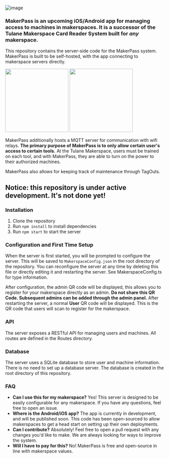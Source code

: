![image](https://github.com/bennetthermanoff/maker-pass-server/assets/19416922/e7d9f9e2-a849-4a98-a71b-748616ca6def)

### MakerPass is an upcoming iOS/Android app for managing access to machines in makerspaces. It is a successor of the Tulane Makerspace Card Reader System built for _any_ makerspace.

This repository contains the server-side code for the MakerPass system. MakerPass is built to be self-hosted, with the app connecting to makerspace servers directly.

<img src="https://github.com/bennetthermanoff/maker-pass-server/assets/19416922/2a79122d-cfee-4ce3-8926-d70b1ebfc716" width="200">
<img src="https://github.com/bennetthermanoff/maker-pass-server/assets/19416922/05885f6a-c096-4081-887a-a732a42fce99" width="200">

MakerPass additionally hosts a MQTT server for communication with wifi relays. **The primary purpose of MakerPass is to only allow certain user's access to certain tools.** At the Tulane Makerspace, users must be trained on each tool, and with MakerPass, they are able to turn on the power to their authorized machines.

MakerPass also allows for keeping track of maintenance through TagOuts.

## Notice: this repository is under active development. It's not done yet!

### Installation

1. Clone the repository
2. Run `npm install` to install dependencies
3. Run `npm start` to start the server

### Configuration and First Time Setup

When the server is first started, you will be prompted to configure the server. This will be saved to `MakerspaceConfig.json` in the root directory of the repository. You can reconfigure the server at any time by deleting this file or directly editing it and restarting the server. See MakerspaceConfig.ts for type information.

After configuration, the admin QR code will be displayed, this allows you to register for your makerspace directly as an admin. **Do not share this QR Code. Subsequent admins can be added through the admin panel.** After restarting the server, a normal **User** QR code will be displayed. This is the QR code that users will scan to register for the makerspace.

### API

The server exposes a RESTful API for managing users and machines. All routes are defined in the Routes directory.

### Database

The server uses a SQLite database to store user and machine information. There is no need to set up a database server. The database is created in the root directory of this repository.

### FAQ

- **Can I use this for my makerspace?** Yes! This server is designed to be easily configurable for any makerspace. If you have any questions, feel free to open an issue.
- **Where is the Android/iOS app?** The app is currently in development, and will be published soon. This code has been open-sourced to allow makerspaces to get a head start on setting up their own deployments.
- **Can I contribute?** Absolutely! Feel free to open a pull request with any changes you'd like to make. We are always looking for ways to improve the system.
- **Will I have to pay for this?** No! MakerPass is free and open-source in line with makerspace values.
